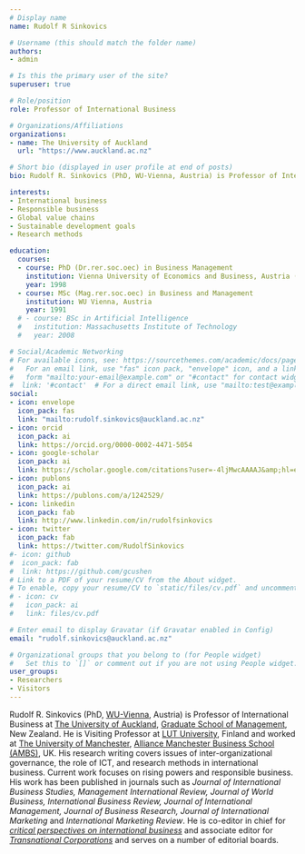 ```yaml
---
# Display name
name: Rudolf R Sinkovics

# Username (this should match the folder name)
authors:
- admin

# Is this the primary user of the site?
superuser: true

# Role/position
role: Professor of International Business

# Organizations/Affiliations
organizations:
- name: The University of Auckland
  url: "https://www.auckland.ac.nz"

# Short bio (displayed in user profile at end of posts)
bio: Rudolf R. Sinkovics (PhD, WU-Vienna, Austria) is Professor of International Business at The University of Auckland, Graduate School of Management, New Zealand.

interests:
- International business
- Responsible business
- Global value chains
- Sustainable development goals
- Research methods

education:
  courses:
  - course: PhD (Dr.rer.soc.oec) in Business Management
    institution: Vienna University of Economics and Business, Austria (WU Vienna)
    year: 1998
  - course: MSc (Mag.rer.soc.oec) in Business and Management
    institution: WU Vienna, Austria
    year: 1991
  # - course: BSc in Artificial Intelligence
  #   institution: Massachusetts Institute of Technology
  #   year: 2008

# Social/Academic Networking
# For available icons, see: https://sourcethemes.com/academic/docs/page-builder/#icons
#   For an email link, use "fas" icon pack, "envelope" icon, and a link in the
#   form "mailto:your-email@example.com" or "#contact" for contact widget.
#  link: '#contact'  # For a direct email link, use "mailto:test@example.org".
social:
- icon: envelope
  icon_pack: fas
  link: "mailto:rudolf.sinkovics@auckland.ac.nz"
- icon: orcid
  icon_pack: ai
  link: https://orcid.org/0000-0002-4471-5054
- icon: google-scholar
  icon_pack: ai
  link: https://scholar.google.com/citations?user=-4ljMwcAAAAJ&amp;hl=en
- icon: publons
  icon_pack: ai
  link: https://publons.com/a/1242529/
- icon: linkedin
  icon_pack: fab
  link: http://www.linkedin.com/in/rudolfsinkovics
- icon: twitter
  icon_pack: fab
  link: https://twitter.com/RudolfSinkovics
#- icon: github
#  icon_pack: fab
#  link: https://github.com/gcushen
# Link to a PDF of your resume/CV from the About widget.
# To enable, copy your resume/CV to `static/files/cv.pdf` and uncomment the lines below.
# - icon: cv
#   icon_pack: ai
#   link: files/cv.pdf

# Enter email to display Gravatar (if Gravatar enabled in Config)
email: "rudolf.sinkovics@auckland.ac.nz"

# Organizational groups that you belong to (for People widget)
#   Set this to `[]` or comment out if you are not using People widget.
user_groups:
- Researchers
- Visitors
---
```


 Rudolf R. Sinkovics (PhD, [WU-Vienna](https://www.wu.ac.at), Austria) is Professor of International Business at [The University of Auckland](https://www.auckland.ac.nz), [Graduate School of Management](https://www.gsm.auckland.ac.nz), New Zealand. He is Visiting Professor at [LUT University](https://www.lut.fi), Finland and worked at [The University of Manchester](http://www.manchester.ac.uk), [Alliance Manchester Business School (AMBS)](http://www.mbs.ac.uk), UK. His research writing covers issues of inter-organizational governance, the role of ICT, and research methods in international business. Current work focuses on rising powers and responsible business. His work has been published in journals such as _Journal of International Business Studies, Management International Review, Journal of World Business, International Business Review, Journal of International Management, Journal of Business Research, Journal of International Marketing_ and _International Marketing Review_. He is co-editor in chief for [_critical perspectives on international business_](https://www.emeraldgrouppublishing.com/cpoib.htm) and associate editor for [_Transnational Corporations_](http://unctad.org/tnc) and serves on a number of editorial boards.
